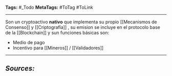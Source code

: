 **Tags:** #_Todo
**MetaTags:** #ToTag #ToLink
- - -
Son un cryptoactivo **nativo** que implementa su propio [[Mecanismos de Consenso]] y [[Criptografía]] , su emision se incluye en el protocolo base de la [[Blockchain]] y sun funciones básicas son:

- Medio de pago
- Incentivo para [[Mineros]] / [[Validadores]]
- - - 
## ***Sources:***